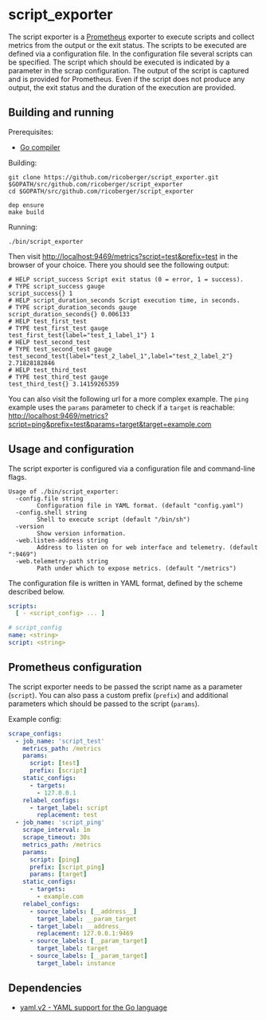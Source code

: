 # script_exporter

The script exporter is a [Prometheus](https://prometheus.io) exporter to execute scripts and collect metrics from the output or the exit status. The scripts to be executed are defined via a configuration file. In the configuration file several scripts can be specified. The script which should be executed is indicated by a parameter in the scrap configuration. The output of the script is captured and is provided for Prometheus. Even if the script does not produce any output, the exit status and the duration of the execution are provided.

## Building and running

Prerequisites:

- [Go compiler](https://golang.org/dl/)

Building:

```
git clone https://github.com/ricoberger/script_exporter.git $GOPATH/src/github.com/ricoberger/script_exporter
cd $GOPATH/src/github.com/ricoberger/script_exporter

dep ensure
make build
```

Running:

```
./bin/script_exporter
```

Then visit [http://localhost:9469/metrics?script=test&prefix=test](http://localhost:9469/metrics?script=test&prefix=test) in the browser of your choice. There you should see the following output:

```
# HELP script_success Script exit status (0 = error, 1 = success).
# TYPE script_success gauge
script_success{} 1
# HELP script_duration_seconds Script execution time, in seconds.
# TYPE script_duration_seconds gauge
script_duration_seconds{} 0.006133
# HELP test_first_test
# TYPE test_first_test gauge
test_first_test{label="test_1_label_1"} 1
# HELP test_second_test
# TYPE test_second_test gauge
test_second_test{label="test_2_label_1",label="test_2_label_2"} 2.71828182846
# HELP test_third_test
# TYPE test_third_test gauge
test_third_test{} 3.14159265359
```

You can also visit the following url for a more complex example. The `ping` example uses the `params` parameter to check if a `target` is reachable: [http://localhost:9469/metrics?script=ping&prefix=test&params=target&target=example.com](http://localhost:9469/metrics?script=ping&prefix=test&params=target&target=example.com)

## Usage and configuration

The script exporter is configured via a configuration file and command-line flags.

```
Usage of ./bin/script_exporter:
  -config.file string
    	Configuration file in YAML format. (default "config.yaml")
  -config.shell string
    	Shell to execute script (default "/bin/sh")
  -version
    	Show version information.
  -web.listen-address string
    	Address to listen on for web interface and telemetry. (default ":9469")
  -web.telemetry-path string
    	Path under which to expose metrics. (default "/metrics")
```

The configuration file is written in YAML format, defined by the scheme described below.

```yaml
scripts:
  [ - <script_config> ... ]

# script_config
name: <string>
script: <string>
```

## Prometheus configuration

The script exporter needs to be passed the script name as a parameter (`script`). You can also pass a custom prefix (`prefix`) and additional parameters which should be passed to the script (`params`).

Example config:

```yaml
scrape_configs:
  - job_name: 'script_test'
    metrics_path: /metrics
    params:
      script: [test]
      prefix: [script]
    static_configs:
      - targets:
        - 127.0.0.1
    relabel_configs:
      - target_label: script
        replacement: test
  - job_name: 'script_ping'
    scrape_interval: 1m
    scrape_timeout: 30s
    metrics_path: /metrics
    params:
      script: [ping]
      prefix: [script_ping]
      params: [target]
    static_configs:
      - targets:
        - example.com
    relabel_configs:
      - source_labels: [__address__]
        target_label: __param_target
      - target_label: __address__
        replacement: 127.0.0.1:9469
      - source_labels: [__param_target]
        target_label: target
      - source_labels: [__param_target]
        target_label: instance
```

## Dependencies

- [yaml.v2 - YAML support for the Go language](gopkg.in/yaml.v2)
